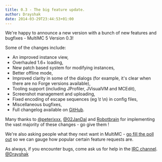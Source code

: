 ```yaml
---
title: 0.3 - The big feature update.
author: Drayshak
date: 2014-03-29T23:44:53+01:00
---
```


We're happy to announce a new version with a bunch of new features and bugfixes - MultiMC 5 Version 0.3!

Some of the changes include:

* An improved instance view,
* Overhauled 1.6+ loading,
* New patch based system for modifying instances,
* Better offline mode,
* Improved clarity in some of the dialogs (for example, it's clear when there are no Forge versions available),
* Tooling support (including JProfiler, JVisualVM and MCEdit),
* Screenshot management and uploading,
* Fixed encoding of escape sequences (eg \t \n) in config files,
* Miscellaneous bugfixes,
* Full changelog available on [GitHub](https://github.com/MultiMC/Launcher/blob/develop/changelog.yaml).

Many thanks to [@peterixxx](https://twitter.com/peterixxx), [@02JanDal](https://twitter.com/02JanDal) and [Robotbrain](https://twitter.com/skylordelros) for implementing the vast majority of these changes - go give them <small><i class="uk-icon-heart" alt="<3"></i></small>!

We're also asking people what they next want in MultiMC - [go fill the poll out](http://goo.gl/sXdLLr) so we can gauge how popular certain feature requests are.

As always, if you encounter bugs, come ask us for help in the [IRC channel](http://webchat.esper.net/?nick=&channels=MultiMC).   
[@Drayshak](https://twitter.com/drayshak)
